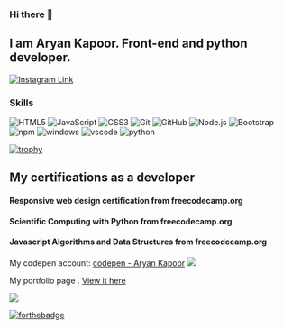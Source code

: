 
<!-- ![aryan kapoor](https://github.com/Aryankpoor/Aryankpoor/blob/master/image/1.JPG?raw=true)
-->
### Hi there 👋
## I am Aryan Kapoor. Front-end and python developer. 
[![Instagram Link](https://img.shields.io/badge/instagram.com/__aryan04%20-%23E4405F.svg?&style=flat&logo=Instagram&logoColor=white)](https://www.instagram.com/Aryankkap/)


### Skills
  
  ![HTML5](https://img.shields.io/badge/-HTML5-E34F26?style=flat-square&logo=html5&logoColor=white)
  ![JavaScript](https://img.shields.io/badge/-JavaScript-yellow?style=flat-square&logo=javascript&logoColor=white)
  ![CSS3](https://img.shields.io/badge/-CSS3-1572B6?style=flat-square&logo=css3)
  ![Git](https://img.shields.io/badge/-Git-black?style=flat-square&logo=git&logoColor=white)
  ![GitHub](https://img.shields.io/badge/-GitHub-181717?style=flat-square&logo=github&logoColor=white)
  ![Node.js](https://img.shields.io/badge/-Nodejs-43853d?style=flat-square&logo=Node.js&logoColor=white)
  ![Bootstrap](https://img.shields.io/badge/-Bootstrap-563D7C?style=flat-square&logo=bootstrap)
  ![npm](https://img.shields.io/badge/-NPM-CB3837?style=flat-square&logo=npm&logoColor=white)
  ![windows](https://img.shields.io/badge/-blue?style=flat-square&logo=windows)
  ![vscode](https://img.shields.io/badge/-grey?style=flat-square&logo=visual-studio-code)
  ![python](https://img.shields.io/badge/-yellow?style=flat-square&logo=python)
  
  
  
  <!--
[![Aryan's wakatime stats](https://github-readme-stats.vercel.app/api/wakatime?username=Aryankapoor&bg_color=00000000&theme=cobalt)](https://Aryankpoor.netlify.app)
-->


  [![trophy](https://github-profile-trophy.vercel.app/?username=Aryankpoor&theme=onedark)](https://Aryankpoor.netlify.app)
  ## My certifications as a developer
  
  #### Responsive web design certification from freecodecamp.org
  <!-- ![Freecodecamp responsive web design certification](https://raw.githubusercontent.com/Aryankpoor/Aryankpoor/master/image/Capture.JPG) -->
  
  #### Scientific Computing with Python from freecodecamp.org
 <!--  ![freecodecamp python certification](https://github.com/Aryankpoor/Aryankpoor/blob/master/Capture.JPG?raw=true) -->
  
  #### Javascript Algorithms and Data Structures from freecodecamp.org
 <!-- ![feecodecamp javascript certification](https://i.ibb.co/mq2WQHX/Capture.jpg) -->
  
 My codepen account:  [codepen - Aryan Kapoor](https://codepen.io/codewitharyann) 
 <img src="https://img.icons8.com/color/48/000000/codepen.png">

 My portfolio page .  [View it here](https://aryankpoor.netlify.app/)

 
 


<!-- https://user-images.githubusercontent.com/64773763/137669135-1f4bbc35-1fda-46b5-842c-d319928edf0c.mp4 -->



<a href="https://github.com/DenverCoder1/github-readme-streak-stats">
    <img src="https://github-readme-streak-stats.herokuapp.com/?user=Aryankpoor&theme=dark"/>
</a>



[![forthebadge](https://forthebadge.com/images/badges/made-with-markdown.svg)](https://forthebadge.com)


